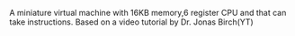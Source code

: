 A miniature virtual machine with 16KB memory,6 register CPU and that can take instructions.
Based on a video tutorial by Dr. Jonas Birch(YT)